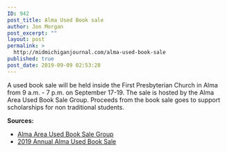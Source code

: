 ```yaml
---
ID: 942
post_title: Alma Used Book sale
author: Jon Morgan
post_excerpt: ""
layout: post
permalink: >
  http://midmichiganjournal.com/alma-used-book-sale
published: true
post_date: 2019-09-09 02:53:28
---
```

A used book sale will be held inside the First Presbyterian Church in Alma from 9 a.m. - 7 p.m. on September 17-19. The sale is hosted by the Alma Area Used Book Sale Group. Proceeds from the book sale goes to support scholarships for non traditional students.

<b>Sources:</b>
<ul>
 	<li><a href="https://www.facebook.com/AlmaUsedBookSale/">Alma Area Used Book Sale Group</a></li>
 	<li><a href="https://www.facebook.com/events/1106372952902059/?event_time_id=1106372956235392">2019 Annual Alma Used Book Sale</a></li>
</ul>